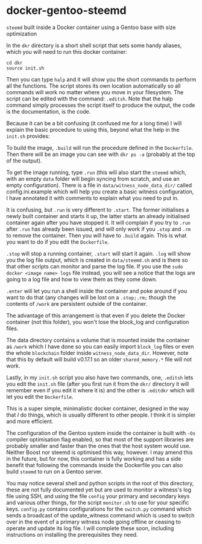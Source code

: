 # docker-gentoo-steemd
`steemd` built inside a Docker container using a Gentoo base with size optimization

In the `dkr` directory is a short shell script that sets some handy aliases, which you
will need to run this docker container:

    cd dkr
    source init.sh

Then you can type `halp` and it will show you the short commands to perform all the 
functions. The script stores its own location automatically so all commands will work 
no matter where you move in your filesystem. The script can be edited with the command:
`.editsh`. Note that the halp command simply processes the script itself to produce
the output, the code is the documentation, is the code.

Because it can be a bit confusing (it confused me for a long time) I will explain the
basic procedure to using this, beyond what the help in the `init.sh` provides:

To build the image, `.build` will run the procedure defined in the `Dockerfile`. Then
there will be an image you can see with `dkr ps -a` (probably at the top of the output).

To get the image running, type `.run` (this will also start the `steemd` which, with an empty `data`
folder will begin syncing from scratch, and use an empty configuration). There is
a file in `data/witness_node_data_dir/` called config.ini.example which will help
you create a basic witness configuration, I have annotated it with comments to
explain what you need to put in.

It is confusing, but `.run` is very different to `.start`. The former initialises 
a newly built container and starts it up, the latter starts an already initialised
container again after you have stopped it. It will complain if you try to `.run`
after `.run` has already been issued, and will only work if you `.stop` and `.rm`
to remove the container. Then you will have to `.build` again. This is what you
want to do if you edit the `Dockerfile`.

`.stop` will stop a running container, `.start` will start it again. `.log` will
show you the log file output, which is created in `data/steemd.sh` and is there
so that other scripts can monitor and parse the log file. If you use the 
`sudo docker <image name> logs` file instead, you will see a notice that the
logs are going to a log file and how to view them as they come down.

`.enter` will let you run a shell inside the container and poke around if you want
to do that (any changes will be lost on a `.stop;.rm;` though the contents of 
`/work` are persistent outside of the container.

The advantage of this arrangement is that even if you delete the Docker
container (not this folder), you won't lose the block_log and configuration files.

The data directory contains a volume that is mounted inside the container as `/work`
which I have done so you can easily import `block_log` files or even the whole
`blockchain` folder inside `witness_node_data_dir`. However, note that this by default
will build v0.17.1 so an older `shared_memory.*` file will not work.

Lastly, in my `init.sh` script you also have two commands, one, `.editsh` lets you
edit the `init.sh` file (after you first run it from the `dkr/` directory it will
remember even if you edit it where it is) and the other is `.editdkr` which will
let you edit the `Dockerfile`.

This is a super simple, minimalistic docker container, designed in the way that *I* do
things, which is usually different to other people. I think it is simpler and more
efficient.

The configuration of the Gentoo system inside the container is built with `-Os` 
compiler optimisation flag enabled, so that most of the support libraries are probably
smaller and faster than the ones that the host system would use. Neither Boost nor 
steemd is optimised this way, however. I may amend this in the future, but for
now, this container is fully working and has a side benefit that following the 
commands inside the Dockerfile you can also build `steemd` to run on a Gentoo server.

You may notice several shell and python scripts in the root of this directory, these
are not fully documented yet but are used to monitor a witness's log file using SSH,
and using the file `config` your primary and secondary keys and various other things,
for the script `monitor.sh` to use for your specific keys. `config.py` contains
configurations for the `switch.py` command which sends a broadcast of the update_witness
command which is used to switch over in the event of a primary witness node going offline
or ceasing to operate and update its log file. I will complete these soon, including
instructions on installing the prerequisites they need.
